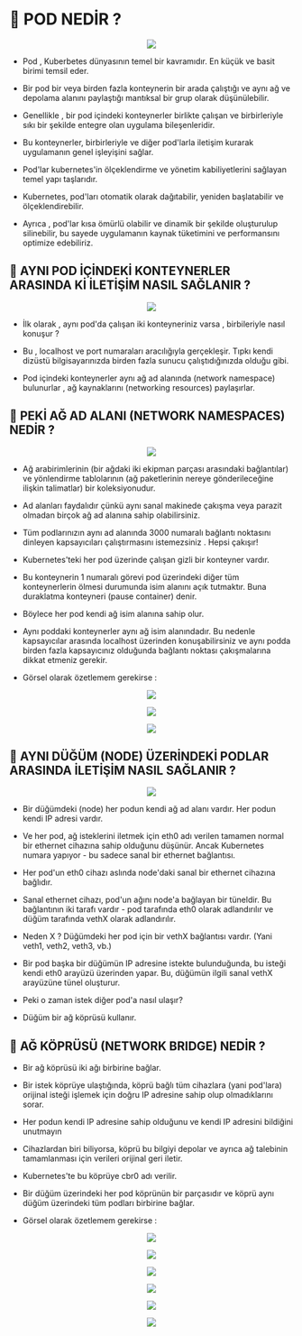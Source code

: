 # 🎯 POD NEDİR ? 

<p align ="center">
<img src = "https://github.com/rasitesdmr/kubernetes/blob/master/pod-overview/images/pod1.png">


* Pod , Kuberbetes dünyasının temel bir kavramıdır. En küçük ve basit birimi temsil eder. 

* Bir pod bir veya birden fazla konteynerin bir arada çalıştığı ve aynı ağ ve depolama alanını paylaştığı mantıksal bir grup olarak düşünülebilir.

* Genellikle , bir pod içindeki konteynerler birlikte çalışan ve birbirleriyle sıkı bir şekilde entegre olan uygulama bileşenleridir.

* Bu konteynerler, birbirleriyle ve diğer pod'larla iletişim kurarak uygulamanın genel işleyişini sağlar.

* Pod'lar kubernetes'in ölçeklendirme ve yönetim kabiliyetlerini sağlayan temel yapı taşlarıdır.

* Kubernetes, pod'ları otomatik olarak dağıtabilir, yeniden başlatabilir ve ölçeklendirebilir.

* Ayrıca , pod'lar kısa ömürlü olabilir ve dinamik bir şekilde oluşturulup silinebilir, bu sayede uygulamanın kaynak tüketimini ve performansını optimize edebiliriz.

## 📌 AYNI POD İÇİNDEKİ KONTEYNERLER ARASINDA Kİ İLETİŞİM NASIL SAĞLANIR ?

<p align ="center">
<img src = "https://github.com/rasitesdmr/kubernetes/blob/master/pod-overview/images/pod2.png">
</p>

* İlk olarak , aynı pod'da çalışan iki konteyneriniz varsa , birbileriyle nasıl konuşur ?

* Bu , localhost ve port numaraları aracılığıyla gerçekleşir. Tıpkı kendi dizüstü bilgisayarınızda birden fazla sunucu çalıştıdığınızda olduğu gibi.

* Pod içindeki konteynerler aynı ağ ad alanında (network namespace) bulunurlar , ağ kaynaklarını (networking resources) paylaşırlar.

## 📌 PEKİ AĞ AD ALANI (NETWORK NAMESPACES) NEDİR ?

<p align ="center">
<img src = "https://github.com/rasitesdmr/kubernetes/blob/master/pod-overview/images/pod3.png">
</p>

* Ağ arabirimlerinin (bir ağdaki iki ekipman parçası arasındaki bağlantılar) ve yönlendirme tablolarının (ağ paketlerinin nereye gönderileceğine ilişkin talimatlar) bir koleksiyonudur.

* Ad alanları faydalıdır çünkü aynı sanal makinede çakışma veya parazit olmadan birçok ağ ad alanına sahip olabilirsiniz.

* Tüm podlarınızın aynı ad alanında 3000 numaralı bağlantı noktasını dinleyen kapsayıcıları çalıştırmasını istemezsiniz . Hepsi çakışır!

* Kubernetes'teki her pod üzerinde çalışan gizli bir konteyner vardır.

* Bu konteynerin 1 numaralı görevi pod üzerindeki diğer tüm konteynerlerin ölmesi durumunda isim alanını açık tutmaktır. Buna duraklatma konteyneri (pause container) denir.

* Böylece her pod kendi ağ isim alanına sahip olur. 

* Aynı poddaki konteynerler aynı ağ isim alanındadır. Bu nedenle kapsayıcılar arasında localhost üzerinden konuşabilirsiniz ve aynı podda birden fazla kapsayıcınız olduğunda bağlantı noktası çakışmalarına dikkat etmeniz gerekir.

* Görsel olarak özetlemem gerekirse : 

<p align ="center">
<img src = "https://github.com/rasitesdmr/kubernetes/blob/master/pod-overview/images/pod4.png">
</p>

<p align ="center">
<img src = "https://github.com/rasitesdmr/kubernetes/blob/master/pod-overview/images/pod5.png">
</p>

<p align ="center">
<img src = "https://github.com/rasitesdmr/kubernetes/blob/master/pod-overview/images/pod6.png">
</p>

## 📌 AYNI DÜĞÜM (NODE) ÜZERİNDEKİ PODLAR ARASINDA İLETİŞİM NASIL SAĞLANIR ?

<p align ="center">
<img src = "https://github.com/rasitesdmr/kubernetes/blob/master/pod-overview/images/pod7.png">
</p>

* Bir düğümdeki (node) her podun kendi ağ ad alanı vardır. Her podun kendi IP adresi vardır.

* Ve her pod, ağ isteklerini iletmek için eth0 adı verilen tamamen normal bir ethernet cihazına sahip olduğunu düşünür. Ancak Kubernetes numara yapıyor - bu sadece sanal bir ethernet bağlantısı.

* Her pod'un eth0 cihazı aslında node'daki sanal bir ethernet cihazına bağlıdır.

* Sanal ethernet cihazı, pod'un ağını node'a bağlayan bir tüneldir. Bu bağlantının iki tarafı vardır - pod tarafında eth0 olarak adlandırılır ve düğüm tarafında vethX olarak adlandırılır.

* Neden X ? Düğümdeki her pod için bir vethX bağlantısı vardır. (Yani veth1, veth2, veth3, vb.)

* Bir pod başka bir düğümün IP adresine istekte bulunduğunda, bu isteği kendi eth0 arayüzü üzerinden yapar. Bu, düğümün ilgili sanal vethX arayüzüne tünel oluşturur.

* Peki o zaman istek diğer pod'a nasıl ulaşır? 

* Düğüm bir ağ köprüsü kullanır.

## 📌 AĞ KÖPRÜSÜ (NETWORK BRIDGE) NEDİR ?

* Bir ağ köprüsü iki ağı birbirine bağlar.

* Bir istek köprüye ulaştığında, köprü bağlı tüm cihazlara (yani pod'lara) orijinal isteği işlemek için doğru IP adresine sahip olup olmadıklarını sorar.

* Her podun kendi IP adresine sahip olduğunu ve kendi IP adresini bildiğini unutmayın

* Cihazlardan biri biliyorsa, köprü bu bilgiyi depolar ve ayrıca ağ talebinin tamamlanması için verileri orijinal geri iletir.

* Kubernetes'te bu köprüye cbr0 adı verilir. 

* Bir düğüm üzerindeki her pod köprünün bir parçasıdır ve köprü aynı düğüm üzerindeki tüm podları birbirine bağlar.

* Görsel olarak özetlemem gerekirse : 

<p align ="center">
<img src = "https://github.com/rasitesdmr/kubernetes/blob/master/pod-overview/images/pod8.png">
</p>

<p align ="center">
<img src = "https://github.com/rasitesdmr/kubernetes/blob/master/pod-overview/images/pod9.png">
</p>

<p align ="center">
<img src = "https://github.com/rasitesdmr/kubernetes/blob/master/pod-overview/images/pod10.png">
</p>

<p align ="center">
<img src = "https://github.com/rasitesdmr/kubernetes/blob/master/pod-overview/images/pod11.png">
</p>

<p align ="center">
<img src = "https://github.com/rasitesdmr/kubernetes/blob/master/pod-overview/images/pod12.png">
</p>

<p align ="center">
<img src = "https://github.com/rasitesdmr/kubernetes/blob/master/pod-overview/images/pod13.png">
</p>